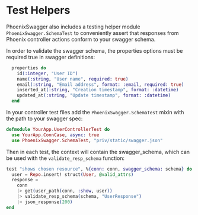 # Test Helpers

PhoenixSwagger also includes a testing helper module `PhoenixSwagger.SchemaTest` to conveniently assert that responses
from Phoenix controller actions conform to your swagger schema.

In order to validate the swagger schema, the properties options must be required true in swagger definitions:

```elixir
  properties do
    id(:integer, "User ID")
    name(:string, "User name", required: true)
    email(:string, "Email address", format: :email, required: true)
    inserted_at(:string, "Creation timestamp", format: :datetime)
    updated_at(:string, "Update timestamp", format: :datetime)
  end
```


In your controller test files add the `PhoenixSwagger.SchemaTest` mixin with the path to your swagger spec:

```elixir
defmodule YourApp.UserControllerTest do
  use YourApp.ConnCase, async: true
  use PhoenixSwagger.SchemaTest, "priv/static/swagger.json"
```

Then in each test, the context will contain the swagger_schema, which can be used with
the `validate_resp_schema` function:

```elixir
test "shows chosen resource", %{conn: conn, swagger_schema: schema} do
  user = Repo.insert! struct(User, @valid_attrs)
  response =
    conn
    |> get(user_path(conn, :show, user))
    |> validate_resp_schema(schema, "UserResponse")
    |> json_response(200)
end
```
